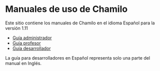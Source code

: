 Manuales de uso de Chamilo
==========================

Este sitio contiene los manuales de Chamilo en el idioma Español para la versión 1.11

* [Guía administrador](admin/README.md)
* [Guía profesor](teacher/README.md)
* [Guía desarrollador](developer/README.md)

La guía para desarrolladores en Español representa solo una parte del manual en Inglés.